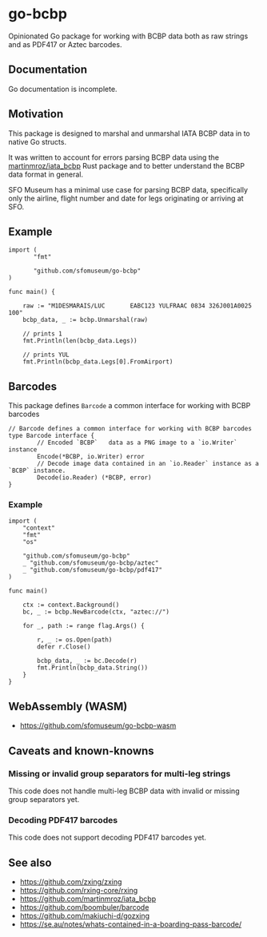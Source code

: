 # go-bcbp

Opinionated Go package for working with BCBP data both as raw strings and as PDF417 or Aztec barcodes.

## Documentation

Go documentation is incomplete.

## Motivation

This package is designed to marshal and unmarshal IATA BCBP data in to native Go structs.

It was written to account for errors parsing BCBP data using the [martinmroz/iata_bcbp](https://github.com/martinmroz/iata_bcbp) Rust package and to better understand the BCBP data format in general.

SFO Museum has a minimal use case for parsing BCBP data, specifically only the airline, flight number and date for legs originating or arriving at SFO.

## Example

```
import (
       "fmt"

       "github.com/sfomuseum/go-bcbp"
)

func main() {

	raw := "M1DESMARAIS/LUC       EABC123 YULFRAAC 0834 326J001A0025 100"
	bcbp_data, _ := bcbp.Unmarshal(raw)

	// prints 1
	fmt.Println(len(bcbp_data.Legs))

	// prints YUL
	fmt.Println(bcbp_data.Legs[0].FromAirport)
```		     		

## Barcodes

This package defines `Barcode` a common interface for working with BCBP barcodes

```
// Barcode defines a common interface for working with BCBP barcodes
type Barcode interface {
        // Encoded `BCBP`	data as	a PNG image to a `io.Writer` instance
        Encode(*BCBP, io.Writer) error
        // Decode image	data contained in an `io.Reader` instance as a `BCBP` instance.
        Decode(io.Reader) (*BCBP, error)
}
```

### Example

```
import (
	"context"
	"fmt"
	"os"

	"github.com/sfomuseum/go-bcbp"
	_ "github.com/sfomuseum/go-bcbp/aztec"
	_ "github.com/sfomuseum/go-bcbp/pdf417"	
)

func main()

	ctx := context.Background()     
	bc, _ := bcbp.NewBarcode(ctx, "aztec://")

	for _, path := range flag.Args() {

		r, _ := os.Open(path)
		defer r.Close()

		bcbp_data, _ := bc.Decode(r)
		fmt.Println(bcbp_data.String())
	}
}
```

## WebAssembly (WASM)

* https://github.com/sfomuseum/go-bcbp-wasm

## Caveats and known-knowns

### Missing or invalid group separators for multi-leg strings

This code does not handle multi-leg BCBP data with invalid or missing group separators yet.

### Decoding PDF417 barcodes

This code does not support decoding PDF417 barcodes yet.

## See also

* https://github.com/zxing/zxing
* https://github.com/rxing-core/rxing
* https://github.com/martinmroz/iata_bcbp
* https://github.com/boombuler/barcode
* https://github.com/makiuchi-d/gozxing
* https://se.au/notes/whats-contained-in-a-boarding-pass-barcode/